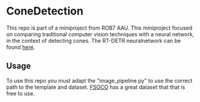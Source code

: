 # ConeDetection
This repo is part of a miniproject from ROB7 AAU. This miniproject focused on comparing traditional computer vision techniques with a neural network, in the context of detecting cones. The RT-DETR neuralnetwork can be found [here](https://github.com/KMH19/YOLOV7-8-RTDETR).

## Usage
To use this repo you must adapt the "image_pipeline.py" to use the correct path to the template and dataset. [FSOCO](https://www.fsoco-dataset.com/) has a great dataset that that is free to use.